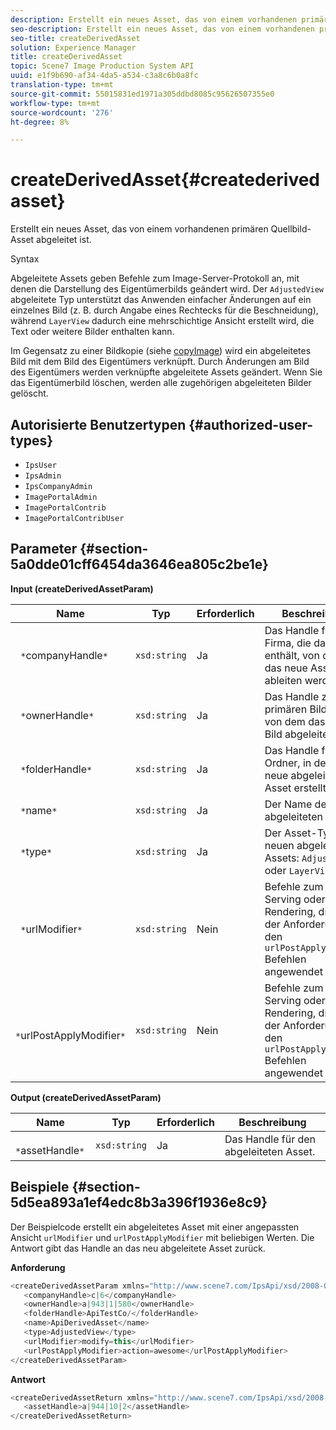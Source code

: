 ```yaml
---
description: Erstellt ein neues Asset, das von einem vorhandenen primären Quellbild-Asset abgeleitet ist.
seo-description: Erstellt ein neues Asset, das von einem vorhandenen primären Quellbild-Asset abgeleitet ist.
seo-title: createDerivedAsset
solution: Experience Manager
title: createDerivedAsset
topic: Scene7 Image Production System API
uuid: e1f9b690-af34-4da5-a534-c3a8c6b0a8fc
translation-type: tm+mt
source-git-commit: 55015831ed1971a305ddbd8085c95626507355e0
workflow-type: tm+mt
source-wordcount: '276'
ht-degree: 8%

---
```



# createDerivedAsset{#createderivedasset}

Erstellt ein neues Asset, das von einem vorhandenen primären Quellbild-Asset abgeleitet ist.

Syntax

<!--<a id="section_FE43FF204ED644C2AC901AF45982E942"></a>-->

Abgeleitete Assets geben Befehle zum Image-Server-Protokoll an, mit denen die Darstellung des Eigentümerbilds geändert wird. Der `AdjustedView` abgeleitete Typ unterstützt das Anwenden einfacher Änderungen auf ein einzelnes Bild (z. B. durch Angabe eines Rechtecks für die Beschneidung), während `LayerView` dadurch eine mehrschichtige Ansicht erstellt wird, die Text oder weitere Bilder enthalten kann.

Im Gegensatz zu einer Bildkopie (siehe [copyImage](../../../operations/c-operations-intro/c-methods/r-copy-image.md#reference-0785131e690b4ad08be69172023f35d0)) wird ein abgeleitetes Bild mit dem Bild des Eigentümers verknüpft. Durch Änderungen am Bild des Eigentümers werden verknüpfte abgeleitete Assets geändert. Wenn Sie das Eigentümerbild löschen, werden alle zugehörigen abgeleiteten Bilder gelöscht.

## Autorisierte Benutzertypen {#authorized-user-types}

* `IpsUser`
* `IpsAdmin`
* `IpsCompanyAdmin`
* `ImagePortalAdmin`
* `ImagePortalContrib`
* `ImagePortalContribUser`

## Parameter {#section-5a0dde01cff6454da3646ea805c2be1e}

**Input (createDerivedAssetParam)**

| Name | Typ | Erforderlich | Beschreibung |
|---|---|---|---|
| ` *`companyHandle`*` | `xsd:string` | Ja | Das Handle für die Firma, die das Asset enthält, von dem Sie das neue Asset ableiten werden. |
| ` *`ownerHandle`*` | `xsd:string` | Ja | Das Handle zum primären Bild-Asset, von dem das neue Bild abgeleitet wird. |
| ` *`folderHandle`*` | `xsd:string` | Ja | Das Handle für den Ordner, in dem das neue abgeleitete Asset erstellt wird. |
| ` *`name`*` | `xsd:string` | Ja | Der Name des abgeleiteten Assets. |
| ` *`type`*` | `xsd:string` | Ja | Der Asset-Typ des neuen abgeleiteten Assets: `AdjustedView` oder `LayerView`. |
| ` *`urlModifier`*` | `xsd:string` | Nein | Befehle zum Image Serving oder Image Rendering, die *vor* der Anforderung oder den `urlPostApplyModifier` Befehlen angewendet werden. |
| ` *`urlPostApplyModifier`*` | `xsd:string` | Nein | Befehle zum Image Serving oder Image Rendering, die *nach* der Anforderung oder den `urlPostApplyModifier` Befehlen angewendet werden. |

**Output (createDerivedAssetParam)**

| Name | Typ | Erforderlich | Beschreibung |
|---|---|---|---|
| ` *`assetHandle`*` | `xsd:string` | Ja | Das Handle für den abgeleiteten Asset. |

## Beispiele {#section-5d5ea893a1ef4edc8b3a396f1936e8c9}

Der Beispielcode erstellt ein abgeleitetes Asset mit einer angepassten Ansicht `urlModifier` und `urlPostApplyModifier` mit beliebigen Werten. Die Antwort gibt das Handle an das neu abgeleitete Asset zurück.

**Anforderung**

```java
<createDerivedAssetParam xmlns="http://www.scene7.com/IpsApi/xsd/2008-01-15">
   <companyHandle>c|6</companyHandle>
   <ownerHandle>a|943|1|580</ownerHandle>
   <folderHandle>ApiTestCo/</folderHandle>
   <name>ApiDerivedAsset</name>
   <type>AdjustedView</type>
   <urlModifier>modify=this</urlModifier>
   <urlPostApplyModifier>action=awesome</urlPostApplyModifier>
</createDerivedAssetParam>
```

**Antwort**

```java
<createDerivedAssetReturn xmlns="http://www.scene7.com/IpsApi/xsd/2008-01-15">
   <assetHandle>a|944|10|2</assetHandle>
</createDerivedAssetReturn>
```

